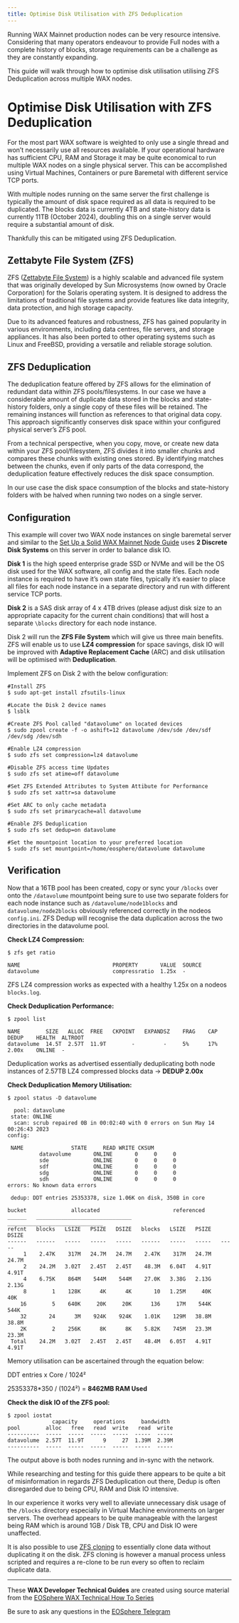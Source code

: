 ```yaml
---
title: Optimise Disk Utilisation with ZFS Deduplication
---
```


Running WAX Mainnet production nodes can be very resource intensive. Considering that many operators endeavour to provide Full nodes with a complete history of blocks, storage requirements can be a challenge as they are constantly expanding.

This guide will walk through how to optimise disk utilisation utilising ZFS Deduplication across multiple WAX nodes.

# Optimise Disk Utilisation with ZFS Deduplication

For the most part WAX software is weighted to only use a single thread and won’t necessarily use all resources available. If your operational hardware has sufficient CPU, RAM and Storage it may be quite economical to run multiple WAX nodes on a single physical server. This can be accomplished using Virtual Machines, Containers or pure Baremetal with different service TCP ports.

With multiple nodes running on the same server the first challenge is typically the amount of disk space required as all data is required to be duplicated. The blocks data is currently 4TB and state-history data is currently 11TB (October 2024), doubling this on a single server would require a substantial amount of disk.

Thankfully this can be mitigated using ZFS Deduplication.

## Zettabyte File System (ZFS)

ZFS ([Zettabyte File System](https://docs.oracle.com/cd/E19253-01/819-5461/index.html)) is a highly scalable and advanced file system that was originally developed by Sun Microsystems (now owned by Oracle Corporation) for the Solaris operating system. It is designed to address the limitations of traditional file systems and provide features like data integrity, data protection, and high storage capacity.

Due to its advanced features and robustness, ZFS has gained popularity in various environments, including data centres, file servers, and storage appliances. It has also been ported to other operating systems such as Linux and FreeBSD, providing a versatile and reliable storage solution.

## ZFS Deduplication

The deduplication feature offered by ZFS allows for the elimination of redundant data within ZFS pools/filesystems. In our case we have a considerable amount of duplicate data stored in the blocks and state-history folders, only a single copy of these files will be retained. The remaining instances will function as references to that original data copy. This approach significantly conserves disk space within your configured physical server’s ZFS pool.

From a technical perspective, when you copy, move, or create new data within your ZFS pool/filesystem, ZFS divides it into smaller chunks and compares these chunks with existing ones stored. By identifying matches between the chunks, even if only parts of the data correspond, the deduplication feature effectively reduces the disk space consumption.

In our use case the disk space consumption of the blocks and state-history folders with be halved when running two nodes on a single server.

## Configuration

This example will cover two WAX node instances on single baremetal server and similar to the  [Set Up a Solid WAX Mainnet Node Guide](https://docs.wax.io/operate/wax-infrastructure/wax-mainnet-node.html)  uses  **2 Discrete Disk Systems** on this server  in order to balance disk IO.

**Disk 1** is the high speed enterprise grade SSD or NVMe and will be the OS disk used for the WAX software, all config and the state files. Each node instance is required to have it’s own state files, typically it’s easier to place all files for each node instance in a separate directory and run with different service TCP ports.

**Disk 2**  is a SAS disk array of 4 x 4TB drives (please adjust disk size to an appropriate capacity for the current chain conditions) that will host a separate  `\blocks`  directory for each node instance.

Disk 2 will run the  **ZFS File System** which will give us three main benefits. ZFS will enable us to use  **LZ4 compression** for space savings, disk IO will be improved with  **Adaptive Replacement Cache**  (ARC) and disk utilisation will be optimised with  **Deduplication**.

Implement ZFS on Disk 2 with the below configuration:

```
#Install ZFS  
$ sudo apt-get install zfsutils-linux  
  
#Locate the Disk 2 device names  
$ lsblk  
  
#Create ZFS Pool called "datavolume" on located devices  
$ sudo zpool create -f -o ashift=12 datavolume /dev/sde /dev/sdf /dev/sdg /dev/sdh  
  
#Enable LZ4 compression  
$ sudo zfs set compression=lz4 datavolume  
  
#Disable ZFS access time Updates  
$ sudo zfs set atime=off datavolume  
  
#Set ZFS Extended Attributes to System Attibute for Performance  
$ sudo zfs set xattr=sa datavolume  
  
#Set ARC to only cache metadata  
$ sudo zfs set primarycache=all datavolume  
  
#Enable ZFS Deduplication  
$ sudo zfs set dedup=on datavolume  
  
#Set the mountpoint location to your preferred location  
$ sudo zfs set mountpoint=/home/eosphere/datavolume datavolume  
```

## Verification

Now that a 16TB pool has been created, copy or sync your  `/blocks`  over onto the  `/datavolume`  mountpoint being sure to use two separate folders for each node instance such as  `/datavolume/node1blocks`  and  `datavolume/node2blocks`  obviously referenced correctly in the nodeos  `config.ini`. ZFS Dedup will recognise the data duplication across the two directories in the datavolume pool.

**Check LZ4 Compression:**

```
$ zfs get ratio  
  
NAME                             PROPERTY       VALUE  SOURCE  
datavolume                       compressratio  1.25x  -
```

ZFS LZ4 compression works as expected with a healthy 1.25x on a nodeos  `blocks.log`.

**Check Deduplication Performance:**

```
$ zpool list  
  
NAME        SIZE   ALLOC  FREE   CKPOINT   EXPANDSZ    FRAG    CAP  DEDUP    HEALTH  ALTROOT  
datavolume  14.5T  2.57T  11.9T        -         -     5%      17%  2.00x    ONLINE  -
```

Deduplication works as advertised essentially deduplicating both node instances of 2.57TB LZ4 compressed blocks data ->  **DEDUP 2.00x**

**Check Deduplication Memory Utilisation:**

```
$ zpool status -D datavolume  
  
  pool: datavolume  
 state: ONLINE  
  scan: scrub repaired 0B in 00:02:40 with 0 errors on Sun May 14 00:26:43 2023  
config:  
  
 NAME               STATE     READ WRITE CKSUM  
          datavolume       ONLINE       0     0     0  
          sde              ONLINE       0     0     0  
          sdf              ONLINE       0     0     0  
          sdg              ONLINE       0     0     0  
          sdh              ONLINE       0     0     0  
errors: No known data errors  
  
 dedup: DDT entries 25353378, size 1.06K on disk, 350B in core  
  
bucket              allocated                       referenced            
______   ______________________________   ______________________________  
refcnt   blocks   LSIZE   PSIZE   DSIZE   blocks   LSIZE   PSIZE   DSIZE  
------   ------   -----   -----   -----   ------   -----   -----   -----  
     1    2.47K    317M   24.7M   24.7M    2.47K    317M   24.7M   24.7M  
     2    24.2M   3.02T   2.45T   2.45T    48.3M   6.04T   4.91T   4.91T  
     4    6.75K    864M    544M    544M    27.0K   3.38G   2.13G   2.13G  
     8        1    128K      4K      4K       10   1.25M     40K     40K  
    16        5    640K     20K     20K      136     17M    544K    544K  
    32       24      3M    924K    924K    1.01K    129M   38.8M   38.8M  
    2K        2    256K      8K      8K    5.82K    745M   23.3M   23.3M  
 Total    24.2M   3.02T   2.45T   2.45T    48.4M   6.05T   4.91T   4.91T
```

Memory utilisation can be ascertained through the equation below:

DDT entries x Core / 1024²

25353378*350 / (1024²) =  **8462MB RAM Used**

**Check the disk IO of the ZFS pool:**

```
$ zpool iostat  
              capacity     operations     bandwidth   
pool        alloc   free   read  write   read  write  
----------  -----  -----  -----  -----  -----  -----  
datavolume  2.57T  11.9T      9     27  1.39M  2.39M  
----------  -----  -----  -----  -----  -----  -----
```

The output above is both nodes running and in-sync with the network.

While researching and testing for this guide there appears to be quite a bit of misinformation in regards ZFS Deduplication out there, Dedup is often disregarded due to being CPU, RAM and Disk IO intensive.

In our experience it works very well to alleviate unnecessary disk usage of the  `/blocks`  directory especially in Virtual Machine environments on larger servers. The overhead appears to be quite manageable with the largest being RAM which is around 1GB / Disk TB, CPU and Disk IO were unaffected.

It is also possible to use  [ZFS cloning](https://docs.oracle.com/cd/E19253-01/819-5461/gbcxz/index.html)  to essentially clone data without duplicating it on the disk. ZFS cloning is however a manual process unless scripted and requires a re-clone to be run every so often to reclaim duplicate data.

---

These **WAX Developer Technical Guides** are created using source material from the [EOSphere WAX Technical How To Series](https://medium.com/eosphere/wax-technical-how-to/home)

Be sure to ask any questions in the  [EOSphere Telegram](https://t.me/eosphere_io)
